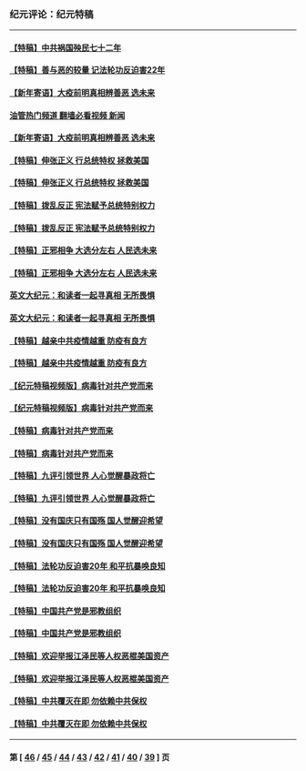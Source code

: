 ### 纪元评论：纪元特稿
---
#### [【特稿】中共祸国殃民七十二年](../../pages/nsc424/n13272607.md?04280330) 
#### [【特稿】善与恶的较量 记法轮功反迫害22年](../../pages/nsc424/n13086597.md?04280330) 
#### [【新年寄语】大疫前明真相辨善恶 选未来](../../pages/nsc424/n12660855.md?04280330) 
#### [油管热门频道 翻墙必看视频 新闻](ok?04280330)
#### [【新年寄语】大疫前明真相辨善恶 选未来](../../pages/nsc424/n12660855.md?04280330) 
#### [【特稿】伸张正义 行总统特权 拯救美国](../../pages/nsc424/n12616806.md?04280330) 
#### [【特稿】伸张正义 行总统特权 拯救美国](../../pages/nsc424/n12616806.md?04280330) 
#### [【特稿】拨乱反正 宪法赋予总统特别权力](../../pages/nsc424/n12598306.md?04280330) 
#### [【特稿】拨乱反正 宪法赋予总统特别权力](../../pages/nsc424/n12598306.md?04280330) 
#### [【特稿】正邪相争 大选分左右 人民选未来](../../pages/nsc424/n12545208.md?04280330) 
#### [【特稿】正邪相争 大选分左右 人民选未来](../../pages/nsc424/n12545208.md?04280330) 
#### [英文大纪元：和读者一起寻真相 无所畏惧](../../pages/nsc424/n12542027.md?04280330) 
#### [英文大纪元：和读者一起寻真相 无所畏惧](../../pages/nsc424/n12542027.md?04280330) 
#### [【特稿】越亲中共疫情越重 防疫有良方](../../pages/nsc424/n12042989.md?04280330) 
#### [【特稿】越亲中共疫情越重 防疫有良方](../../pages/nsc424/n12042989.md?04280330) 
#### [【纪元特稿视频版】病毒针对共产党而来](../../pages/nsc424/n11977328.md?04280330) 
#### [【纪元特稿视频版】病毒针对共产党而来](../../pages/nsc424/n11977328.md?04280330) 
#### [【特稿】病毒针对共产党而来](../../pages/nsc424/n11928818.md?04280330) 
#### [【特稿】病毒针对共产党而来](../../pages/nsc424/n11928818.md?04280330) 
#### [【特稿】九评引领世界 人心觉醒暴政将亡](../../pages/nsc424/n11660496.md?04280330) 
#### [【特稿】九评引领世界 人心觉醒暴政将亡](../../pages/nsc424/n11660496.md?04280330) 
#### [【特稿】没有国庆只有国殇 国人觉醒迎希望](../../pages/nsc424/n11549354.md?04280330) 
#### [【特稿】没有国庆只有国殇 国人觉醒迎希望](../../pages/nsc424/n11549354.md?04280330) 
#### [【特稿】法轮功反迫害20年 和平抗暴唤良知](../../pages/nsc424/n11389135.md?04280330) 
#### [【特稿】法轮功反迫害20年 和平抗暴唤良知](../../pages/nsc424/n11389135.md?04280330) 
#### [【特稿】中国共产党是邪教组织](../../pages/nsc424/n11355551.md?04280330) 
#### [【特稿】中国共产党是邪教组织](../../pages/nsc424/n11355551.md?04280330) 
#### [【特稿】欢迎举报江泽民等人权恶棍美国资产](../../pages/nsc424/n11303040.md?04280330) 
#### [【特稿】欢迎举报江泽民等人权恶棍美国资产](../../pages/nsc424/n11303040.md?04280330) 
#### [【特稿】中共覆灭在即 勿依赖中共保权](../../pages/nsc424/n11278510.md?04280330) 
#### [【特稿】中共覆灭在即 勿依赖中共保权](../../pages/nsc424/n11278510.md?04280330) 

---
#### 第 [ [46](./46.md?04280330) / [45](./45.md?04280330) / [44](./44.md?04280330) / [43](./43.md?04280330) / [42](./42.md?04280330) / [41](./41.md?04280330) / [40](./40.md?04280330) / [39](./39.md?04280330) ] 页
